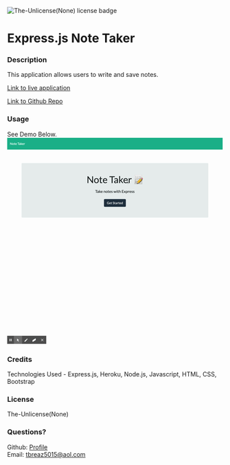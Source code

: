  ![The-Unlicense(None) license badge](https://img.shields.io/static/v1?label=license&message=The-Unlicense(None)&color=blue)

  # Express.js Note Taker

  ### Description
  This application allows users to write and save notes.

  [Link to live application](https://safe-gorge-23279.herokuapp.com/)

  [Link to Github Repo](https://github.com/tbreazier/note-taker)

  ### Usage
  See Demo Below. 
  ![demo of site](https://github.com/tbreazier/note-taker/blob/master/assets/Note%20Taker.gif)

  ### Credits
  Technologies Used - Express.js, Heroku, Node.js, Javascript, HTML, CSS, Bootstrap

  ### License
  The-Unlicense(None)

  ### Questions?
  Github: [Profile](https://github.com/tbreazier)  
  Email: tbreaz5015@aol.com

